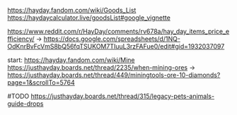 https://hayday.fandom.com/wiki/Goods_List
https://haydaycalculator.live/goodsList#google_vignette

https://www.reddit.com/r/HayDay/comments/rv678a/hay_day_items_price_efficiency/
-> https://docs.google.com/spreadsheets/d/1NQ-OdKnrBvFcVmS8bQ56fqTSUKOM7TIuuL3rzFAFue0/edit#gid=1932037097

start: https://hayday.fandom.com/wiki/Mine
https://justhayday.boards.net/thread/2235/when-mining-ores
-> https://justhayday.boards.net/thread/449/miningtools-ore-10-diamonds?page=1&scrollTo=5764

#TODO
https://justhayday.boards.net/thread/315/legacy-pets-animals-guide-drops

